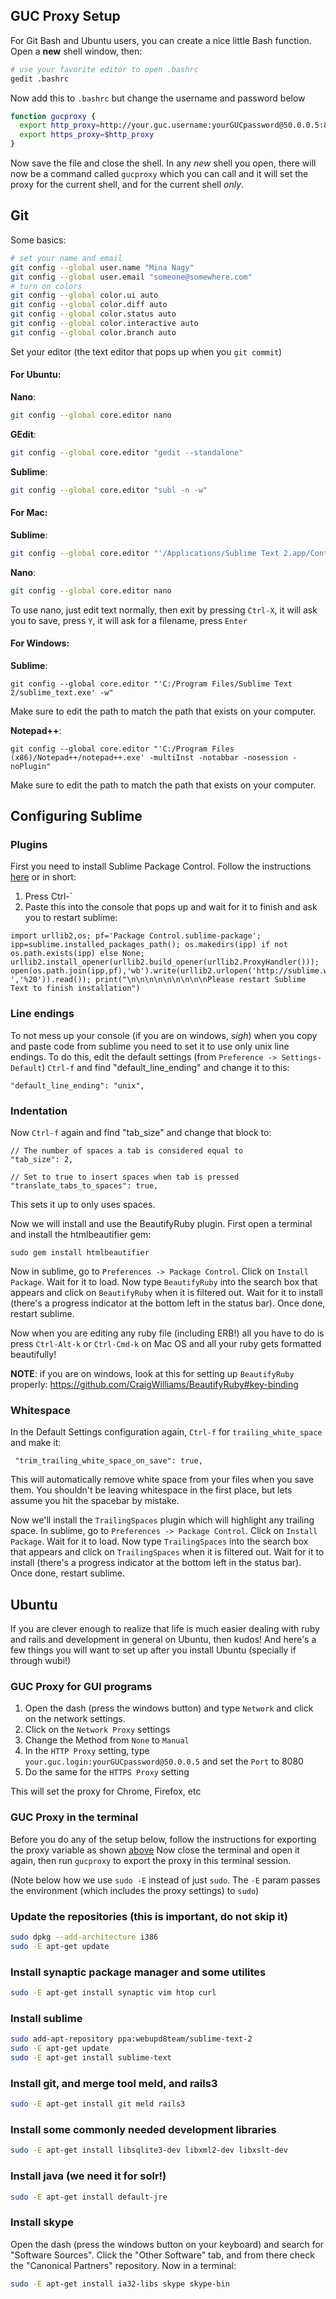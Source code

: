 ## GUC Proxy Setup
For Git Bash and Ubuntu users, you can create a nice little Bash function. Open a **new** shell window, then:
```sh
# use your favorite editor to open .bashrc
gedit .bashrc
```
Now add this to `.bashrc` but change the username and password below
```sh
function gucproxy {
  export http_proxy=http://your.guc.username:yourGUCpassword@50.0.0.5:8080
  export https_proxy=$http_proxy
}
```
Now save the file and close the shell. In any *new* shell you open, there will now be a command called `gucproxy` which you can call and it will set the proxy for the current shell, and for the current shell *only*.

## Git
Some basics:
```sh
# set your name and email
git config --global user.name "Mina Nagy"
git config --global user.email "someone@somewhere.com"
# turn on colors
git config --global color.ui auto
git config --global color.diff auto
git config --global color.status auto
git config --global color.interactive auto
git config --global color.branch auto
```
Set your editor (the text editor that pops up when you `git commit`)  
#### For Ubuntu:
**Nano**:  
```sh
git config --global core.editor nano
```
**GEdit**:  
```sh
git config --global core.editor "gedit --standalone"
```
**Sublime**:  
```sh
git config --global core.editor "subl -n -w"
```

#### For Mac:
**Sublime**:  
```sh
git config --global core.editor "'/Applications/Sublime Text 2.app/Contents/MacOS/Sublime Text 2' -w"
```
**Nano**:  
```sh
git config --global core.editor nano
```
To use nano, just edit text normally, then exit by pressing `Ctrl-X`, it will ask you to save, press `Y`, it will ask for a filename, press `Enter`

#### For Windows:
**Sublime**:  
```
git config --global core.editor "'C:/Program Files/Sublime Text 2/sublime_text.exe' -w"
```
Make sure to edit the path to match the path that exists on your computer.

**Notepad++**:  
```
git config --global core.editor "'C:/Program Files (x86)/Notepad++/notepad++.exe' -multiInst -notabbar -nosession -noPlugin"
```
Make sure to edit the path to match the path that exists on your computer.

## Configuring Sublime
### Plugins
First you need to install Sublime Package Control. Follow the instructions [here](http://wbond.net/sublime_packages/package_control/installation) or in short:
1. Press Ctrl-`
2. Paste this into the console that pops up and wait for it to finish and ask you to restart sublime:
```
import urllib2,os; pf='Package Control.sublime-package'; ipp=sublime.installed_packages_path(); os.makedirs(ipp) if not os.path.exists(ipp) else None; urllib2.install_opener(urllib2.build_opener(urllib2.ProxyHandler())); open(os.path.join(ipp,pf),'wb').write(urllib2.urlopen('http://sublime.wbond.net/'+pf.replace(' ','%20')).read()); print("\n\n\n\n\n\n\n\n\nPlease restart Sublime Text to finish installation")
```

### Line endings
To not mess up your console (if you are on windows, *sigh*) when you copy and paste code from sublime you need to set it to use only unix line endings. To do this, edit the default settings (from `Preference -> Settings-Default`)
`Ctrl-f` and find "default_line_ending" and change it to this:
```
"default_line_ending": "unix",
```

### Indentation
Now `Ctrl-f` again and find "tab_size" and change that block to:
```
// The number of spaces a tab is considered equal to
"tab_size": 2,

// Set to true to insert spaces when tab is pressed
"translate_tabs_to_spaces": true,
```
This sets it up to only uses spaces.

Now we will install and use the BeautifyRuby plugin. First open a terminal and install the htmlbeautifier gem:
```
sudo gem install htmlbeautifier
```

Now in sublime, go to `Preferences -> Package Control`. Click on `Install Package`. Wait for it to load. Now type `BeautifyRuby` into the search box that appears and click on `BeautifyRuby` when it is filtered out. Wait for it to install (there's a progress indicator at the bottom left in the status bar). Once done, restart sublime.

Now when you are editing any ruby file (including ERB!) all you have to do is press `Ctrl-Alt-k` or `Ctrl-Cmd-k` on Mac OS and all your ruby gets formatted beautifully!

**NOTE**: if you are on windows, look at this for setting up `BeautifyRuby` properly: https://github.com/CraigWilliams/BeautifyRuby#key-binding

### Whitespace
In the Default Settings configuration again, `Ctrl-f` for `trailing_white_space` and make it:
```
 "trim_trailing_white_space_on_save": true,
```
This will automatically remove white space from your files when you save them. You shouldn't be leaving whitespace in the first place, but lets assume you hit the spacebar by mistake.

Now we'll install the `TrailingSpaces` plugin which will highlight any trailing space. In sublime, go to `Preferences -> Package Control`. Click on `Install Package`. Wait for it to load. Now type `TrailingSpaces` into the search box that appears and click on `TrailingSpaces` when it is filtered out. Wait for it to install (there's a progress indicator at the bottom left in the status bar). Once done, restart sublime.

## Ubuntu
If you are clever enough to realize that life is much easier dealing with ruby and rails and development in general on Ubuntu, then kudos! And here's a few things you will want to set up after you install Ubuntu (specially if through wubi!)

### GUC Proxy for GUI programs
1. Open the dash (press the windows button) and type `Network` and click on the network settings.  
2. Click on the `Network Proxy` settings
3. Change the Method from `None` to `Manual`
4. In the `HTTP Proxy` setting, type `your.guc.login:yourGUCpassword@50.0.0.5` and set the `Port` to 8080
5. Do the same for the `HTTPS Proxy` setting

This will set the proxy for Chrome, Firefox, etc

### GUC Proxy in the terminal
Before you do any of the setup below, follow the instructions for exporting the proxy variable as shown [above](configuring-your-environment#guc-proxy-setup)
Now close the terminal and open it again, then run `gucproxy` to export the proxy in this terminal session.

(Note below how we use `sudo -E` instead of just `sudo`. The `-E` param passes the environment (which includes the proxy settings) to `sudo`)

### Update the repositories (this is **important**, do not skip it)
```sh
sudo dpkg --add-architecture i386
sudo -E apt-get update
```

### Install synaptic package manager and some utilites
```sh
sudo -E apt-get install synaptic vim htop curl
```

### Install sublime
```sh
sudo add-apt-repository ppa:webupd8team/sublime-text-2
sudo -E apt-get update
sudo -E apt-get install sublime-text
```

### Install git, and merge tool meld, and rails3
```sh
sudo -E apt-get install git meld rails3
```

### Install some commonly needed development libraries
```sh
sudo -E apt-get install libsqlite3-dev libxml2-dev libxslt-dev
```

### Install java (we need it for solr!)
```sh
sudo -E apt-get install default-jre
```

### Install skype
Open the dash (press the windows button on your keyboard) and search for "Software Sources". Click the "Other Software" tab, and from there check the "Canonical Partners" repository. Now in a terminal:
```sh
sudo -E apt-get install ia32-libs skype skype-bin
```